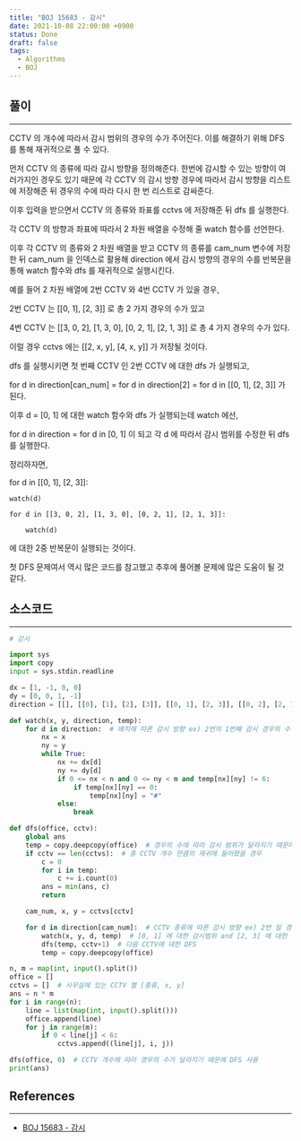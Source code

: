 ```yaml
---
title: "BOJ 15683 - 감시"
date: 2021-10-08 22:00:00 +0900
status: Done
draft: false
tags:
  - Algorithms
  - BOJ
---
```

## 풀이
---
CCTV 의 개수에 따라서 감시 범위의 경우의 수가 주어진다. 이를 해결하기 위해 DFS 를 통해 재귀적으로 풀 수 있다.



먼저 CCTV 의 종류에 따라 감시 방향을 정의해준다. 한번에 감시할 수 있는 방향이 여러가지인 경우도 있기 때문에 각 CCTV 의 감시 방향 경우에 따라서 감시 방향을 리스트에 저장해준 뒤 경우의 수에 따라 다시 한 번 리스트로 감싸준다.



이후 입력을 받으면서 CCTV 의 종류와 좌표를 cctvs 에 저장해준 뒤 dfs 를 실행한다.



각 CCTV 의 방향과 좌표에 따라서 2 차원 배열을 수정해 줄 watch 함수를 선언한다.



이후 각 CCTV 의 종류와 2 차원 배열을 받고 CCTV 의 종류를 cam_num 변수에 저장한 뒤 cam_num 을 인덱스로 활용해 direction 에서 감시 방향의 경우의 수를 반복문을 통해 watch 함수와 dfs 를 재귀적으로 실행시킨다.



예를 들어 2 차원 배열에 2번 CCTV 와 4번 CCTV 가 있을 경우,

2번 CCTV 는 [[0, 1], [2, 3]] 로 총 2 가지 경우의 수가 있고

4번 CCTV 는 [[3, 0, 2], [1, 3, 0], [0, 2, 1], [2, 1, 3]] 로 총 4 가지 경우의 수가 있다.



이럴 경우 cctvs 에는 [[2, x, y], [4, x, y]] 가 저장될 것이다.



dfs 를 실행시키면 첫 번째 CCTV 인 2번 CCTV 에 대한 dfs 가 실행되고,

for d in direction[can_num] = for d in direction[2] = for d in [[0, 1], [2, 3]] 가 된다.

이후 d = [0, 1] 에 대한 watch 함수와 dfs 가 실행되는데 watch 에선,

for d in direction = for d in [0, 1] 이 되고 각 d 에 따라서 감시 범위를 수정한 뒤 dfs 를 실행한다.



정리하자면,

for d in [[0, 1], [2, 3]]:

    watch(d)

    for d in [[3, 0, 2], [1, 3, 0], [0, 2, 1], [2, 1, 3]]:

        watch(d)

에 대한 2중 반복문이 실행되는 것이다.



첫 DFS 문제여서 역시 많은 코드를 참고했고 추후에 풀어볼 문제에 많은 도움이 될 것 같다.

## 소스코드
---
```python
# 감시

import sys
import copy
input = sys.stdin.readline

dx = [1, -1, 0, 0]
dy = [0, 0, 1, -1]
direction = [[], [[0], [1], [2], [3]], [[0, 1], [2, 3]], [[0, 2], [2, 1], [1, 3], [3, 0]], [[3, 0, 2], [1, 3, 0], [0, 2, 1], [0, 2, 1], [2, 1, 3]], [[0, 1, 2, 3]]]  # CCTV 종류에 따른 감시 범위를 리스트로 선언

def watch(x, y, direction, temp):
    for d in direction:  # 배치에 따른 감시 방향 ex) 2번의 1번째 감시 경우의 수 [0, 1]
        nx = x
        ny = y
        while True:
            nx += dx[d]
            ny += dy[d]
            if 0 <= nx < n and 0 <= ny < m and temp[nx][ny] != 6:
                if temp[nx][ny] == 0:
                    temp[nx][ny] = "#"
            else:
                break

def dfs(office, cctv):
    global ans
    temp = copy.deepcopy(office)  # 경우의 수에 따라 감시 범위가 달라지기 때문에 복제를 사용
    if cctv == len(cctvs):  # 총 CCTV 개수 만큼의 재귀에 들어왔을 경우 
        c = 0
        for i in temp:
            c += i.count(0)
        ans = min(ans, c)
        return

    cam_num, x, y = cctvs[cctv]

    for d in direction[cam_num]:  # CCTV 종류에 따른 감시 방향 ex) 2번 일 경우 [[0, 1], [2, 3]]
        watch(x, y, d, temp)  # [0, 1] 에 대한 감시범위 and [2, 3] 에 대한 감시범위
        dfs(temp, cctv+1)  # 다음 CCTV에 대한 DFS
        temp = copy.deepcopy(office)

n, m = map(int, input().split())
office = []
cctvs = []  # 사무실에 있는 CCTV 별 [종류, x, y]
ans = n * m
for i in range(n):
    line = list(map(int, input().split()))
    office.append(line)
    for j in range(m):
        if 0 < line[j] < 6:
            cctvs.append((line[j], i, j))

dfs(office, 0)  # CCTV 개수에 따라 경우의 수가 달라지기 때문에 DFS 사용
print(ans)
```

## References
---
- [BOJ 15683 - 감시](https://www.acmicpc.net/problem/15683)
